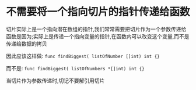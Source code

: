 # 不需要将一个指向切片的指针传递给函数
切片实际上是一个指向潜在数组的指针,我们常常需要把切片作为一个参数传递给函数是因为;实际上是传递一个指向变量的指针,在函数内可以改变这个变量,而不是传递给数据的拷贝

因此应该这样做:
`func findBiggest( listOfNumber []int) int {}`

而不是:
`func findBiggest( listOfNumbers *[]int) int {}`

当切片作为参数传递时,切记不要解引用切片